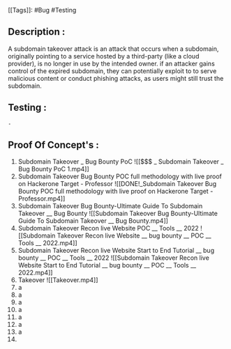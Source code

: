 [[Tags]]: #Bug #Testing 

## Description :

A subdomain takeover attack is an attack that occurs when a subdomain, originally pointing to a service hosted by a third-party (like a cloud provider), is no longer in use by the intended owner. if an attacker gains control of the expired subdomain, they can potentially exploit to to serve malicious content or conduct phishing attacks, as users might still trust the subdomain.

## Testing :

	-

## Proof Of Concept's :

1. Subdomain Takeover _ Bug Bounty PoC ![[$$$ _ Subdomain Takeover _ Bug Bounty PoC 1.mp4]]
2. Subdomain Takeover  Bug Bounty POC full methodology with live proof on Hackerone Target - Professor ![[DONE!_Subdomain Takeover  Bug Bounty POC full methodology with live proof on Hackerone Target - Professor.mp4]]
3. Subdomain Takeover Bug Bounty-Ultimate Guide To Subdomain Takeover __ Bug Bounty ![[Subdomain Takeover Bug Bounty-Ultimate Guide To Subdomain Takeover __ Bug Bounty.mp4]]
4. Subdomain Takeover Recon live Website POC __ Tools __ 2022 ![[Subdomain Takeover Recon live Website __ bug bounty __ POC __ Tools __ 2022.mp4]]
5. Subdomain Takeover Recon live Website Start to End Tutorial __ bug bounty __ POC __ Tools __ 2022 ![[Subdomain Takeover Recon live Website Start to End Tutorial __ bug bounty __ POC __ Tools __ 2022.mp4]]
6. Takeover ![[Takeover.mp4]]
7. a
8. a
9. a
10. a
11. a
12. a
13. a
14. 
